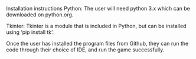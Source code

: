 Installation instructions
Python: The user will need python 3.x which can be downloaded on python.org.

Tkinter: Tkinter is a module that is included in Python, but can be installed using ‘pip install tk’. 

Once the user has installed the program files from Github, they can run the code through their choice of IDE, and run the game successfully. 
